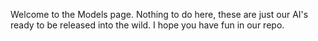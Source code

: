 Welcome to the Models page.
Nothing to do here, these are just our AI's ready to be released into the wild.
I hope you have fun in our repo.
